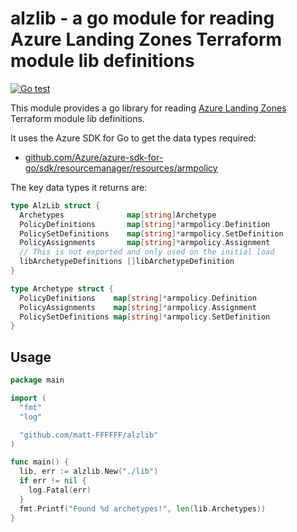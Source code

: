 # alzlib - a go module for reading Azure Landing Zones Terraform module lib definitions

[![Go test](https://github.com/matt-FFFFFF/alzlib/actions/workflows/go-test.yml/badge.svg)](https://github.com/matt-FFFFFF/alzlib/actions/workflows/go-test.yml)

This module provides a go library for reading [Azure Landing Zones](https://github.com/Azure/terraform-azurerm-caf-enterprise-scale) Terraform module lib definitions.

It uses the Azure SDK for Go to get the data types required:

* [github.com/Azure/azure-sdk-for-go/sdk/resourcemanager/resources/armpolicy](https://github.com/Azure/azure-sdk-for-go/tree/main/sdk/resourcemanager/resources/armpolicy)

The key data types it returns are:

```go
type AlzLib struct {
  Archetypes              map[string]Archetype
  PolicyDefinitions       map[string]*armpolicy.Definition
  PolicySetDefinitions    map[string]*armpolicy.SetDefinition
  PolicyAssignments       map[string]*armpolicy.Assignment
  // This is not exported and only used on the initial load
  libArchetypeDefinitions []libArchetypeDefinition
}

type Archetype struct {
  PolicyDefinitions    map[string]*armpolicy.Definition
  PolicyAssignments    map[string]*armpolicy.Assignment
  PolicySetDefinitions map[string]*armpolicy.SetDefinition
}
```

## Usage

```go
package main

import (
  "fmt"
  "log"

  "github.com/matt-FFFFFF/alzlib"
)

func main() {
  lib, err := alzlib.New("./lib")
  if err != nil {
    log.Fatal(err)
  }
  fmt.Printf("Found %d archetypes!", len(lib.Archetypes))
}
```
